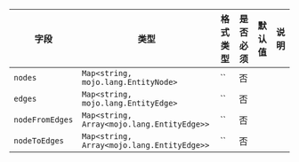 | 字段 | 类型 | 格式类型 | 是否必须 | 默认值 | 说明 |
|---|---|---|---|---|---|
| `nodes` | `Map<string, mojo.lang.EntityNode>` | `` | 否 |  |
| `edges` | `Map<string, mojo.lang.EntityEdge>` | `` | 否 |  |
| `nodeFromEdges` | `Map<string, Array<mojo.lang.EntityEdge>>` | `` | 否 |  |
| `nodeToEdges` | `Map<string, Array<mojo.lang.EntityEdge>>` | `` | 否 |  |
